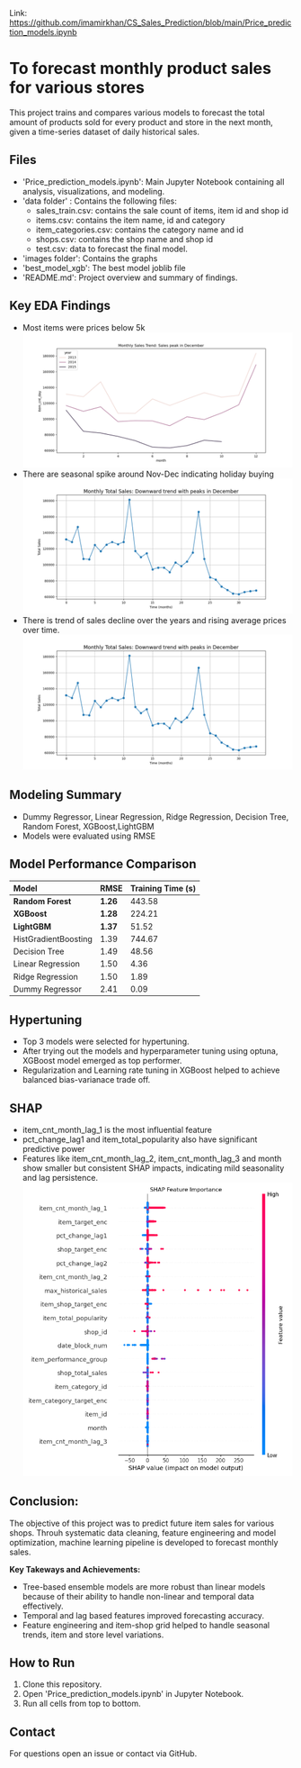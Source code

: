 Link: https://github.com/imamirkhan/CS_Sales_Prediction/blob/main/Price_prediction_models.ipynb

# To forecast monthly product sales for various stores

This project trains and compares various models to forecast the total amount of products sold for every product and store in the next month, given a time-series dataset of daily historical sales. 


## Files

- 'Price_prediction_models.ipynb': Main Jupyter Notebook containing all analysis, visualizations, and modeling.
- 'data folder' : Contains the following files:
	- sales_train.csv: contains the sale count of items, item id and shop id
	- items.csv: contains the item name, id and category
	- item_categories.csv: contains the category name and id
	- shops.csv: contains the shop name and shop id
	- test.csv: data to forecast the final model.
- 'images folder': Contains the graphs 
- 'best_model_xgb': The best model joblib file
- 'README.md': Project overview and summary of findings.

## Key EDA Findings

- Most items were prices below 5k
![sales](https://github.com/imamirkhan/CS_Sales_Prediction/blob/main/images/monthly_sales.png)
- There are seasonal spike around Nov-Dec indicating holiday buying
![monthly sales](https://github.com/imamirkhan/CS_Sales_Prediction/blob/main/images/sales-trend.png)
- There is trend of sales decline over the years and rising average prices over time.
![trend](https://github.com/imamirkhan/CS_Sales_Prediction/blob/main/images/sales-trend.png)

## Modeling Summary

- Dummy Regressor, Linear Regression, Ridge Regression, Decision Tree, Random Forest, XGBoost,LightGBM
- Models were evaluated using RMSE

## Model Performance Comparison

| Model | RMSE | Training Time (s) |
| :--- | :--- | :--- |
| **Random Forest** | **1.26** | 443.58 |
| **XGBoost** | **1.28** | 224.21 |
| **LightGBM** | **1.37** | 51.52 |
| HistGradientBoosting | 1.39 | 744.67 |
| Decision Tree | 1.49 | 48.56 |
| Linear Regression | 1.50 | 4.36 |
| Ridge Regression | 1.50 | 1.89 |
| Dummy Regressor | 2.41 | 0.09 |

## Hypertuning
- Top 3 models were selected for hypertuning. 
- After trying out the models and hyperparameter tuning using optuna, XGBoost model emerged as top performer.
- Regularization and Learning rate tuning in XGBoost helped to achieve balanced bias-varianace trade off.

## SHAP

- item_cnt_month_lag_1 is the most influential feature
- pct_change_lag1 and item_total_popularity also have significant predictive power
- Features like item_cnt_month_lag_2, item_cnt_month_lag_3 and month show smaller but consistent SHAP impacts, indicating mild seasonality and lag persistence.
![trend](https://github.com/imamirkhan/CS_Sales_Prediction/blob/main/images/SHAP.png)

## Conclusion:
The objective of this project was to predict future item sales for various shops. Throuh systematic data cleaning, feature engineering and model optimization, machine learning pipeline is developed to forecast monthly sales.

**Key Takeways and Achievements:**
- Tree-based ensemble models are more robust than linear models because of their ability to handle non-linear and temporal data effectively.
- Temporal and lag based features improved forecasting accuracy.
- Feature engineering and item-shop grid helped to handle seasonal trends, item and store level variations.


## How to Run

1. Clone this repository.
2. Open 'Price_prediction_models.ipynb' in Jupyter Notebook.
3. Run all cells from top to bottom.

## Contact

For questions open an issue or contact via GitHub.

